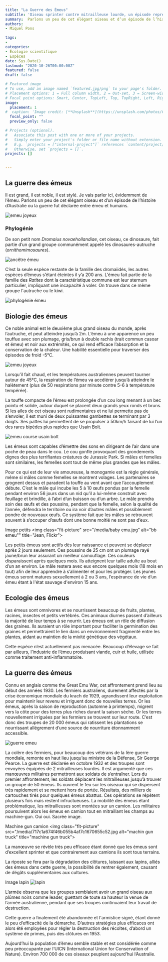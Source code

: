 ```yaml
---
title: "La Guerre des Émeus"
subtitle: 'Oiseau sprinter contre mitrailleuse lourde, un épisode repréentatif de la gestion humaine de la nature.'
summary:  Parlons un peu de cet élégant oiseau et d’un épisode de l’histoire d’Australie ou la guerre fut déclarée entre émeu et humains. 
authors:
- Miquel Pons

tags:
- 
categories:
- Écologie scientifique
- Espèces
date: Sys.Date()
lastmod: "2020-10-26T00:00:00Z"
featured: false
draft: false

# Featured image
# To use, add an image named `featured.jpg/png` to your page's folder.
# Placement options: 1 = Full column width, 2 = Out-set, 3 = Screen-width
# Focal point options: Smart, Center, TopLeft, Top, TopRight, Left, Right, BottomLeft, Bottom, BottomRight
image:
  placement: 1
#  caption: 'Image credit: [**Unsplash**](https://unsplash.com/photos/CpkOjOcXdUY)'
  focal_point: ""
  preview_only: false

# Projects (optional).
#   Associate this post with one or more of your projects.
#   Simply enter your project's folder or file name without extension.
#   E.g. `projects = ["internal-project"]` references `content/project/deep-learning/index.md`.
#   Otherwise, set `projects = []`.
projects: []


---
```



## La guerre des émeus

Il est grand, il est noble, il est stylé. Je vais parler ici, évidemment de l’émeu. Parlons un peu de cet élégant oiseau et d’un épisode de l’histoire d’Australie ou la guerre fut déclarée entre émeu et humains.

<img class="fit-picture" 
    src="/media/émeu sympa.jpg"
    alt="emeu joyeux"
    title="">

###	Phylogénie

De son petit nom *Dromaius novaehollandiae*, cet oiseau, ce dinosaure, fait partie d’un grand groupe communément appelé les dinosaures-autruche (*ornithomimosaures*). 

<img class="fit-picture" 
    src="/media/ornithomimosaures.jpg"
    alt="ancêtre émeu"
    title="Photo issu de wikipedia">

C’est la seule espèce restante de la famille des dromaiidés, les autres espèces d’émeus s’étant éteintes il y’a 200 ans. L'émeu fait partie de la famille des *Ratites* dont la caractéristique commune est leur sternum particulier, impliquant une incapacité à voler. On trouve dans ce même groupe l'autruche ou le kiwi. 

<img class="fit-picture" 
    src="/media/phylogénie émeu.jpeg"
    alt="phylogénie émeu"
    title="Baker, A. J., Haddrath, O., McPherson, J. D., & Cloutier, A. (2014). Genomic Support for a Moa–Tinamou Clade and Adaptive Morphological Convergence in Flightless Ratites. Mol Biol Evol 31, 1686–1696.">

## Biologie des émeus

Ce noble animal est le deuxième plus grand oiseau du monde, après l’autruche, et peut atteindre jusqu’à 2m. L’émeu à une apparence un peu touffue avec son plumage, gris/brun à double rachis (trait commun casoar et émeu) et noir aux extrémités, ce qui rend efficace l’absorption et la conservation de la chaleur. Une habilité essentielle pour traverser des épisodes de froid -5°C. 

<img class="fit-picture" 
    src="/media/plumes emeu.jpg"
    alt="emeu joyeux"
    title="Image par M W de Pixabay">

Lorsqu’il fait chaud, et les températures australiennes peuvent tourner autour de 45°C, la respiration de l’émeu va accélérer jusqu’à atteindre le halètement (plus de 50 respirations par minute contre 5-6 à température tempérée). 
    
La touffe compacte de l’émeu est prolongée d’un cou long menant à un bec pointu et solide, autour duquel se placent deux grands yeux ronds et bruns. Si les ailes de cet oiseau sont rudimentaires et ne lui permette pas de s’envoler, il est muni de deux puissantes gambettes se terminant par 3 doigts. Ses pattes lui permettent de se propulser à 50km/h faisant de lui l’un des rares bipèdes plus rapides que Usain Bolt. 

<img class="fit-picture" 
    src="/media/emeu course.jpg"
    alt="emeu course usain bolt"
    title="Original Carlos Barria">
    
Les émeus sont capables d’émettre des sons en dirigeant de l’air dans une poche de peau dans le cou. Le cou gonfle provoquant des grondements dignes des plus terrifiantes créatures de Jurassic Park.
Si mâles et femelles sont similaires, les femelles sont tout de même plus grandes que les mâles.

Pour ce qui est de leur vie amoureuse, la monogamie est la règle générale, même si mâles comme femelles se montrent volages. Les partenaires se grognent dessus et paradent la touffe au vent avant que l’accouplement débute. C’est le mâle qui incube les 5 à 10 œufs pondus par la femelle pendant environ 56 jours dans un nid qu’il a lui-même construit avec feuillage et brindille, à l’abri d’un buisson ou d’un arbre. Le mâle prendra soin des œufs et des poussins, pendant que la femelle, selon la qualité de l’année, défendra le territoire ou ira voir d’autres mâles et possiblement pondre de nouveaux œufs. Ce système fait que les mâles se retrouvent souvent à s’occuper d’œufs dont une bonne moitié ne sont pas d’eux.

Image petits
<img class="fit-picture" 
    src="/media/baby emu.jpg"
    alt="bb emeu""
    title="Jean, Flickr">

Les petits émeus sont actifs dès leur naissance et peuvent se déplacer après 2 jours seulement. Ces poussins de 25 cm ont un plumage rayé jaune/brun leur assurant un meilleur camouflage. Ces couleurs disparaissent après quelques mois. Ils atteignent leur taille adulte au bout d’un an environ. Le mâle restera avec eux encore quelques mois (18 mois en tout) afin de leur apprendre à s’alimenter et pour les protéger. Les jeunes émeus seront matures sexuellement à 2 ou 3 ans, l’espérance de vie d’un émeu étant à l'état sauvage d'environ 15 ans.

## Ecologie des émeus

Les émeus sont omnivores et se nourrissent beaucoup de fruits, plantes, racines, insectes et petits vertébrés. Ces animaux diurnes passent d’ailleurs la majorité de leur temps à se nourrir. Les émeus ont un rôle de diffusion des graines. Ils auraient un rôle important pour faciliter la germination des graines et permettraient le lien dans un environnement fragmenté entre les plantes, aidant au maintien de la mixité génétique des végétaux.

Cette espèce n’est actuellement pas menacée. Beaucoup d’élevage se fait par ailleurs, l’industrie de l’émeu produisant viande, cuir et huile, utilisée comme traitement anti-inflammatoire. 

## La guerre des émeus

Connu en anglais comme the Great Emu War, cet affrontement prend lieu au début des années 1930. Les fermiers australiens, durement affectés par la crise économique mondiale du krach de 1929, agrandissent leur exploitation pour maintenir leur revenu et irriguent donc de nouvelles terres. Or les émeus, après la saison de reproduction (automne à printemps), migrent vers la côte pour des terres plus riches durant la saison sèche. Or les terres nouvellement irriguées par les fermiers se trouvent sur leur route. C’est donc des troupes de 20 000 émeus qui ratissent les plantations se nourrissant allégrement d’une source de nourriture étonnamment accessible. 

<img class="fit-picture" 
    src="/media/Emu_War_Of_1932.jpg"
    alt="guerre emeu"
    title="source stillunfold.com">
    
La colère des fermiers, pour beaucoup des vétérans de la Ière guerre mondiale, remonte en haut lieu jusqu’au ministre de la Défense, Sir George Pearce. La guerre est déclarée en octobre 1932 et des troupes sont envoyées équipées de 2 mitrailleuses lourdes. Il est argumenté que ces manœuvres militaires permettront aux soldats de s‘entraîner. Lors du premier affrontement, les soldats déplacent les mitrailleuses jusqu’à trouver un groupe de 50 émeus. Ils ouvrent le feu sur les oiseaux qui se dispersent très rapidement et se mettent hors de portée. Résultats, des milliers de cartouches tirés pour quelques émeus abattus. Ces opérations se répètent plusieurs fois mais restent infructueuses. La mobilité des émeus étant problématique, les mitrailleuses sont montées sur un camion. Les militaires poursuivent alors les émeus en camion tout en mitraillant les champs au machine-gun. Oui oui. Sacrée image. 

Machine gun camion
<img class="fit-picture" 
    src="/media/717c1a674f46b055b4af7c1670655c52.jpg
    alt="machin gun truck"
    title="machine gun truck">
    
La manœuvre se révèle très peu efficace étant donné que les émeus sont d’excellent sprinter et que contrairement aux camions ils sont tous terrains. 

La riposte se fera par la dégradation des clôtures, laissant aux lapins, alliés des émeus dans cette guerre, la possibilité de rentrer également, causant de dégâts supplémentaires aux cultures. 

Image lapin
<img class="fit-picture" 
    src="/media/adorable-1850192_1920.jpg"
    alt="lapin"
    title="">
    
L’armée observa que les groupes semblaient avoir un grand oiseau aux plûmes noirs comme leader, guettant de toute sa hauteur la venue de l’armée australienne, pendant que ses troupes continuaient leur travail de destruction. 

Cette guerre a finalement été abandonnée et l'armistice signé, étant donné le peu d’efficacité de la démarche. D’autres stratégies plus efficaces ont alors été employées pour régler la destruction des récoltes, d’abord un système de primes, puis des clôtures en 1953.

Aujourd’hui la population d’émeu semble stable et est considérée comme peu préoccupante par l’UICN (International Union for Conservation of Nature). Environ 700 000 de ces oiseaux peuplent aujourd’hui l’Australie. 


